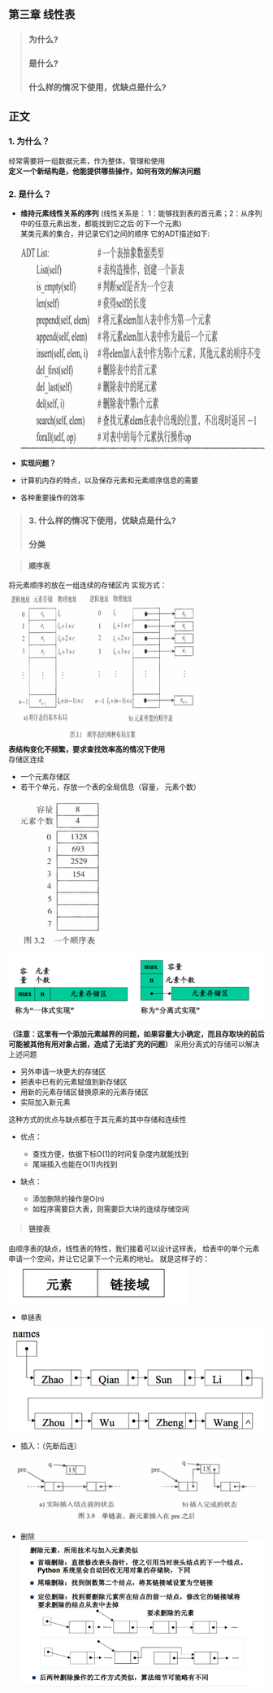 ## 第三章 线性表 ##
> ### 为什么? ###
> ### 是什么? ###
> ### 什么样的情况下使用，优缺点是什么? ###

## 正文 ##
### 1. 为什么？ ###
  经常需要将一组数据元素，作为整体，管理和使用
  <br>
  **定义一个新结构是，他能提供哪些操作，如何有效的解决问题**

### 2. 是什么？ ###
+ **维持元素线性关系的序列** 
(线性关系是： 1：能够找到表的首元素；2：从序列中的任意元素出发，都能找到它之后·的下一个元素)
  <br />
  某类元素的集合，并记录它们之间的顺序
  它的ADT描述如下:
  <br />

  <img src="./images/ADT_List.png" alt="" width="600px" height="400px">
  <br>

+ **实现问题？** 
 + 计算机内存的特点，以及保存元素和元素顺序信息的需要
 + 各种重要操作的效率
> ### 3. 什么样的情况下使用，优缺点是什么? ###
> ### 分类

> #### 顺序表 ####
将元素顺序的放在一组连续的存储区内
  实现方式：
  <br>
  <img src="./images/store.png" alt="" width="400px" height="300px">
  <br>
  **表结构变化不频繁，要求查找效率高的情况下使用**
  <br>
  存储区连续
  - 一个元素存储区
  - 若干个单元，存放一个表的全局信息（容量， 元素个数）<img src="./images/list.png" alt="" height="300px" width="175px">

  ![Seq_List](./images/SeqList.png)




**（注意：这里有一个添加元素越界的问题，如果容量大小确定，而且存取块的前后可能被其他有用对象占据，造成了无法扩充的问题）**
采用分离式的存储可以解决上述问题
+ 另外申请一块更大的存储区
+ 把表中已有的元素赋值到新存储区
+ 用新的元素存储区替换原来的元素存储区
+ 实际加入新元素
  
这种方式的优点与缺点都在于其元素的其中存储和连续性
+ 优点：
  
  + 查找方便，依据下标O(1)的时间复杂度内就能找到
  + 尾端插入也能在O(1)内找到
+ 缺点：
   + 添加删除的操作是O(n)
   + 如程序需要巨大表，则需要巨大块的连续存储空间

> #### 链接表 ####
  由顺序表的缺点，线性表的特性，我们接着可以设计这样表，
  给表中的单个元素申请一个空间，并让它记录下一个元素的地址。
  就是这样子的：
  <br>
  ![node](./images/Node.png)

  + 单链表

  ![LinkedList](./images/LinkedList.png)
  
  + 插入：（先断后连）

  ![insert](./images/insert.png)

  + 删除 
  ![del](./images/del.png)

    
  

